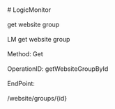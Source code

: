 <br>#     LogicMonitor</br>
<br>get website group</br>
<br>LM get website group</br>
<br>Method: Get</br>
<br>OperationID: getWebsiteGroupById</br>
<br>EndPoint:</br>
<br>/website/groups/{id}</br>
